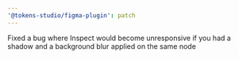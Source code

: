 ```yaml
---
'@tokens-studio/figma-plugin': patch
---
```


Fixed a bug where Inspect would become unresponsive if you had a shadow and a background blur applied on the same node
